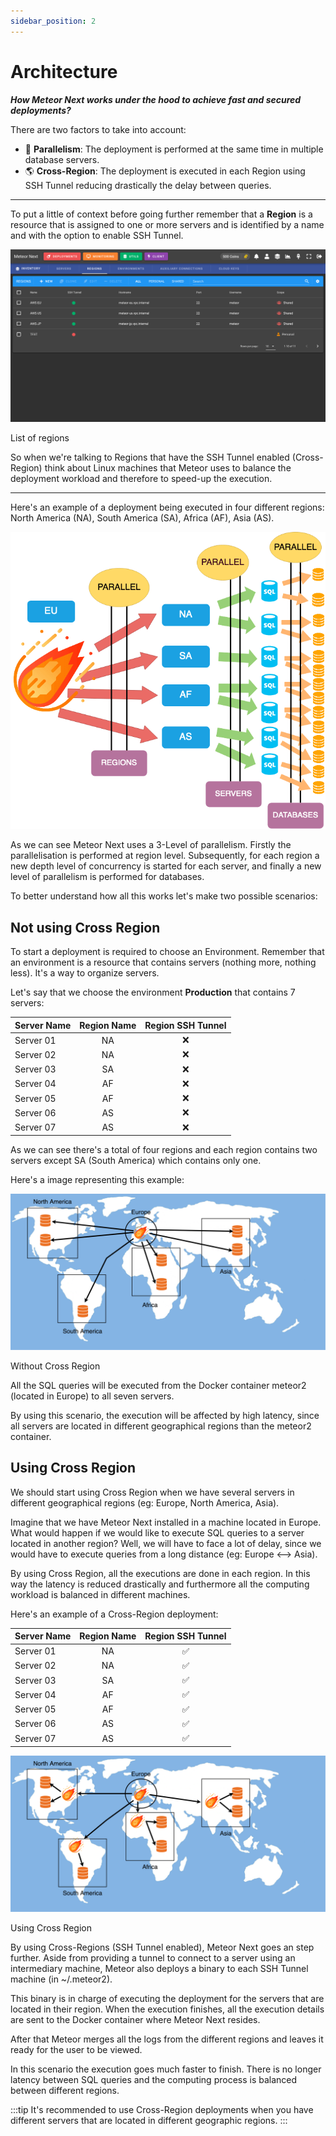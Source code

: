 ```yaml
---
sidebar_position: 2
---
```


# Architecture

***How Meteor Next works under the hood to achieve fast and secured deployments?***

There are two factors to take into account:

- 🚀 **Parallelism**: The deployment is performed at the same time in multiple database servers.
- 🌎 **Cross-Region**: The deployment is executed in each Region using SSH Tunnel reducing drastically the delay between queries.

---

To put a little of context before going further remember that a **Region** is a resource that is assigned to one or more servers and is identified by a name and with the option to enable SSH Tunnel.

![alt text](../../../assets/inventory/regions.png "Inventory - Regions")

<p style={{textAlign:"center", marginTop:"-10px"}}>List of regions</p>

So when we're talking to Regions that have the SSH Tunnel enabled (Cross-Region) think about Linux machines that Meteor uses to balance the deployment workload and therefore to speed-up the execution.

---

Here's an example of a deployment being executed in four different regions: North America (NA), South America (SA), Africa (AF), Asia (AS).

![alt text](../../../assets/deployments/architecture.png "Deployments - Architecture")

As we can see Meteor Next uses a 3-Level of parallelism. Firstly the parallelisation is performed at region level. Subsequently, for each region a new depth level of concurrency is started for each server, and finally a new level of parallelism is performed for databases.

To better understand how all this works let's make two possible scenarios:

## Not using Cross Region

To start a deployment is required to choose an Environment. Remember that an environment is a resource that contains servers (nothing more, nothing less). It's a way to organize servers.

Let's say that we choose the environment **Production** that contains 7 servers:

| Server Name   | Region Name  | Region SSH Tunnel   |
| ------------- | :----------: | :-----------------: |
| Server 01     | NA           | ❌                  |
| Server 02     | NA           | ❌                  |
| Server 03     | SA           | ❌                  |
| Server 04     | AF           | ❌                  |
| Server 05     | AF           | ❌                  |
| Server 06     | AS           | ❌                  |
| Server 07     | AS           | ❌                  |

As we can see there's a total of four regions and each region contains two servers except SA (South America) which contains only one.

Here's a image representing this example:

![alt text](../../../assets/deployments/architecture-simple.png "Architecture - Not using Cross Region")

<p style={{textAlign:"center", marginTop:"-10px"}}>Without Cross Region</p>

All the SQL queries will be executed from the Docker container meteor2 (located in Europe) to all seven servers.

By using this scenario, the execution will be affected by high latency, since all servers are located in different geographical regions than the meteor2 container.

## Using Cross Region

We should start using Cross Region when we have several servers in different geographical regions (eg: Europe, North America, Asia).

Imagine that we have Meteor Next installed in a machine located in Europe. What would happen if we would like to execute SQL queries to a server located in another region? Well, we will have to face a lot of delay, since we would have to execute queries from a long distance (eg: Europe <--> Asia).

By using Cross Region, all the executions are done in each region. In this way the latency is reduced drastically and furthermore all the computing workload is balanced in different machines.

Here's an example of a Cross-Region deployment:

| Server Name   | Region Name  | Region SSH Tunnel   |
| ------------- | :----------: | :-----------------: |
| Server 01     | NA           | ✅                  |
| Server 02     | NA           | ✅                  |
| Server 03     | SA           | ✅                  |
| Server 04     | AF           | ✅                  |
| Server 05     | AF           | ✅                  |
| Server 06     | AS           | ✅                  |
| Server 07     | AS           | ✅                  |

![alt text](../../../assets/deployments/architecture-complex.png "Architecture - Cross Region")

<p style={{textAlign:"center", marginTop:"-10px"}}>Using Cross Region</p>

By using Cross-Regions (SSH Tunnel enabled), Meteor Next goes an step further. Aside from providing a tunnel to connect to a server using an intermediary machine, Meteor also deploys a binary to each SSH Tunnel machine (in ~/.meteor2).

This binary is in charge of executing the deployment for the servers that are located in their region. When the execution finishes, all the execution details are sent to the Docker container where Meteor Next resides.

After that Meteor merges all the logs from the different regions and leaves it ready for the user to be viewed.

In this scenario the execution goes much faster to finish. There is no longer latency between SQL queries and the computing process is balanced between different regions.

:::tip
It's recommended to use Cross-Region deployments when you have different servers that are located in different geographic regions.
:::